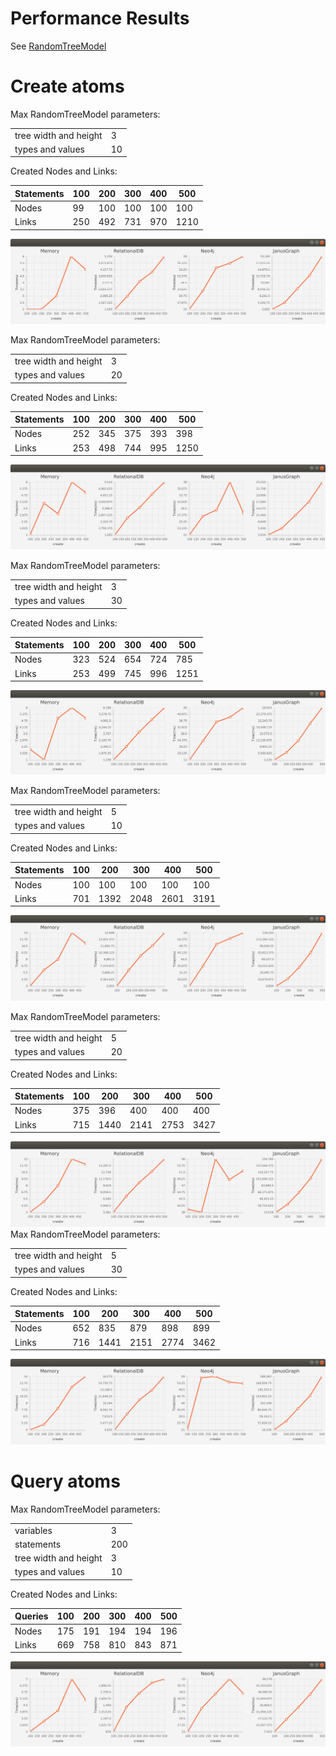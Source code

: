 # Performance Results

See [RandomTreeModel](/src/main/java/atomspace/performance/tree)

# Create atoms

Max RandomTreeModel parameters:

|                       |    |
|-----------------------|----|
| tree width and height |  3 |
| types and values      | 10 |

Created Nodes and Links:

| Statements | 100 | 200 | 300 | 400 | 500 |
|------------|-----|-----|-----|-----|-----|
| Nodes      |  99 | 100 | 100 | 100 | 100 |
| Links      | 250 | 492 | 731 | 970 |1210 |

![creeate_all_3_10](../images/perfomance/create_all_3_10.png)

Max RandomTreeModel parameters:

|                       |    |
|-----------------------|----|
| tree width and height |  3 |
| types and values      | 20 |

Created Nodes and Links:

| Statements | 100 | 200 | 300 | 400 | 500 |
|------------|-----|-----|-----|-----|-----|
| Nodes      | 252 | 345 | 375 | 393 | 398 |
| Links      | 253 | 498 | 744 | 995 |1250 |

![creeate_all_3_20](../images/perfomance/create_all_3_20.png)

Max RandomTreeModel parameters:

|                       |    |
|-----------------------|----|
| tree width and height |  3 |
| types and values      | 30 |

Created Nodes and Links:

| Statements | 100 | 200 | 300 | 400 | 500 |
|------------|-----|-----|-----|-----|-----|
| Nodes      | 323 | 524 | 654 | 724 | 785 |
| Links      | 253 | 499 | 745 | 996 |1251 |

![creeate_all_3_30](../images/perfomance/create_all_3_30.png)

Max RandomTreeModel parameters:

|                       |    |
|-----------------------|----|
| tree width and height |  5 |
| types and values      | 10 |

Created Nodes and Links:

| Statements | 100 | 200 | 300 | 400 | 500 |
|------------|-----|-----|-----|-----|-----|
| Nodes      | 100 | 100 | 100 | 100 | 100 |
| Links      | 701 |1392 |2048 |2601 |3191 |

![creeate_all_3_10](../images/perfomance/create_all_5_10.png)

Max RandomTreeModel parameters:

|                       |    |
|-----------------------|----|
| tree width and height |  5 |
| types and values      | 20 |

Created Nodes and Links:

| Statements | 100 | 200 | 300 | 400 | 500 |
|------------|-----|-----|-----|-----|-----|
| Nodes      | 375 | 396 | 400 | 400 | 400 |
| Links      | 715 |1440 |2141 |2753 |3427 |

![creeate_all_3_10](../images/perfomance/create_all_5_20.png)
Max RandomTreeModel parameters:

|                       |    |
|-----------------------|----|
| tree width and height |  5 |
| types and values      | 30 |

Created Nodes and Links:

| Statements | 100 | 200 | 300 | 400 | 500 |
|------------|-----|-----|-----|-----|-----|
| Nodes      | 652 | 835 | 879 | 898 | 899 |
| Links      | 716 |1441 |2151 |2774 |3462 |

![creeate_all_3_10](../images/perfomance/create_all_5_30.png)

# Query atoms

Max RandomTreeModel parameters:

|                       |     |
|-----------------------|-----|
| variables             |   3 |
| statements            | 200 |
| tree width and height |   3 |
| types and values      |  10 |

Created Nodes and Links:

| Queries    | 100 | 200 | 300 | 400 | 500 |
|------------|-----|-----|-----|-----|-----|
| Nodes      | 175 | 191 | 194 | 194 | 196 |
| Links      | 669 | 758 | 810 | 843 | 871 |

![creeate_all_3_10](../images/perfomance/query_all_3_10.png)
